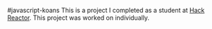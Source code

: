#javascript-koans
This is a project I completed as a student at [Hack Reactor](http://hackreactor.com). This project was worked on individually.
